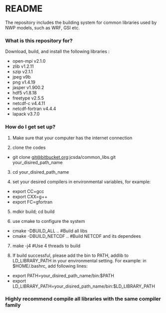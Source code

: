 # README #

The repository includes the building system for common libraries used by NWP models, such as WRF, GSI etc.

### What is this repository for? ###

Download, build, and install the following libraries :

* open-mpi v2.1.0
* zlib v1.2.11
* szip v2.1.1
* jpeg v9b
* png v1.4.19
* jasper v1.900.2 
* hdf5 v1.8.18
* freetype v2.5.5
* netcdf-c v4.4.11
* netcdf-fortran v4.4.4
* lapack v3.7.0

### How do I get set up? ###

1. Make sure that your computer has the internet connection

2. clone the codes

  * git clone git@bitbucket.org:jcsda/common\_libs.git your\_disired\_path\_name
  
3. cd your\_disired\_path\_name

4. set your desired compilers in environmental variables, for example:

  * export CC=gcc
  * export CXX=g++
  * export FC=gfortran
  
5. mdkir build; cd build

6. use cmake to configure the system

  * cmake -DBUILD\_ALL ..      \#Build all libs
  * cmake -DBUILD\_NETCDF ..   \#Build NETCDF and its dependees

7. make -j4                    \#Use 4 threads to build

8. If build successful, please add the bin to PATH, addlib to LD\_LIBRARY\_PATH in your environmental setting. For example: in $HOME/.bashrc, add following lines:

  * export PATH=your\_disired\_path_name/bin:$PATH
  * export LD\_LIBRARY\_PATH=your\_disired\_path\_name/bin:$LD\_LIBRARY\_PATH
  
### Highly recommend compile all libraries with the same compiler family ###